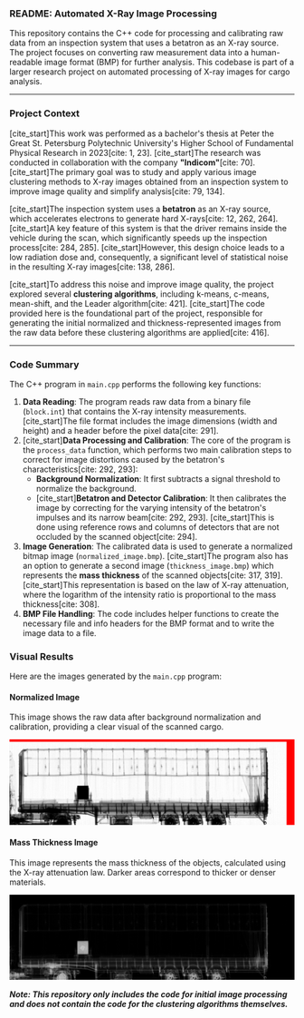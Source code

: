 ### README: Automated X-Ray Image Processing

This repository contains the C++ code for processing and calibrating raw data from an inspection system that uses a betatron as an X-ray source. The project focuses on converting raw measurement data into a human-readable image format (BMP) for further analysis. This codebase is part of a larger research project on automated processing of X-ray images for cargo analysis.

---

### Project Context

[cite_start]This work was performed as a bachelor's thesis at Peter the Great St. Petersburg Polytechnic University's Higher School of Fundamental Physical Research in 2023[cite: 1, 23]. [cite_start]The research was conducted in collaboration with the company **"Indicom"**[cite: 70]. [cite_start]The primary goal was to study and apply various image clustering methods to X-ray images obtained from an inspection system to improve image quality and simplify analysis[cite: 79, 134].

[cite_start]The inspection system uses a **betatron** as an X-ray source, which accelerates electrons to generate hard X-rays[cite: 12, 262, 264]. [cite_start]A key feature of this system is that the driver remains inside the vehicle during the scan, which significantly speeds up the inspection process[cite: 284, 285]. [cite_start]However, this design choice leads to a low radiation dose and, consequently, a significant level of statistical noise in the resulting X-ray images[cite: 138, 286].

[cite_start]To address this noise and improve image quality, the project explored several **clustering algorithms**, including k-means, c-means, mean-shift, and the Leader algorithm[cite: 421]. [cite_start]The code provided here is the foundational part of the project, responsible for generating the initial normalized and thickness-represented images from the raw data before these clustering algorithms are applied[cite: 416].

---

### Code Summary

The C++ program in `main.cpp` performs the following key functions:

1.  **Data Reading**: The program reads raw data from a binary file (`block.int`) that contains the X-ray intensity measurements. [cite_start]The file format includes the image dimensions (width and height) and a header before the pixel data[cite: 291].
2.  [cite_start]**Data Processing and Calibration**: The core of the program is the `process_data` function, which performs two main calibration steps to correct for image distortions caused by the betatron's characteristics[cite: 292, 293]:
    * **Background Normalization**: It first subtracts a signal threshold to normalize the background.
    * [cite_start]**Betatron and Detector Calibration**: It then calibrates the image by correcting for the varying intensity of the betatron's impulses and its narrow beam[cite: 292, 293]. [cite_start]This is done using reference rows and columns of detectors that are not occluded by the scanned object[cite: 294].
3.  **Image Generation**: The calibrated data is used to generate a normalized bitmap image (`normalized_image.bmp`). [cite_start]The program also has an option to generate a second image (`thickness_image.bmp`) which represents the **mass thickness** of the scanned objects[cite: 317, 319]. [cite_start]This representation is based on the law of X-ray attenuation, where the logarithm of the intensity ratio is proportional to the mass thickness[cite: 308].
4.  **BMP File Handling**: The code includes helper functions to create the necessary file and info headers for the BMP format and to write the image data to a file.

### Visual Results

Here are the images generated by the `main.cpp` program:

#### Normalized Image

This image shows the raw data after background normalization and calibration, providing a clear visual of the scanned cargo.

![Normalized Image](normalized_image.bmp)

#### Mass Thickness Image

This image represents the mass thickness of the objects, calculated using the X-ray attenuation law. Darker areas correspond to thicker or denser materials.

![Mass Thickness Image](thickness_image.bmp)

***Note: This repository only includes the code for initial image processing and does not contain the code for the clustering algorithms themselves.***
